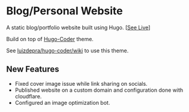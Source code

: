 # Blog/Personal Website

A static blog/portfolio website built using Hugo. [[See Live](https://alenabraham.me)]

Build on top of [Hugo-Coder](https://github.com/luizdepra/hugo-coder) theme.

See [luizdepra/hugo-coder/wiki](https://github.com/luizdepra/hugo-coder/wiki) to use this theme.

## New Features

- Fixed cover image issue while link sharing on socials.
- Published website on a custom domain and configuration done with cloudflare.
- Configured an image optimization bot.
